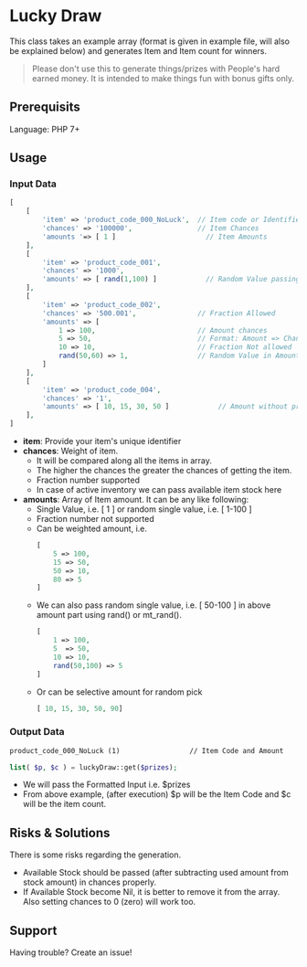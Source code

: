 # Lucky Draw

This class takes an example array (format is given in example file, will also be explained below) and generates Item and Item count for winners.

> Please don't use this to generate things/prizes with People's hard earned money. It is intended to make things fun with bonus gifts only.

## Prerequisits

Language: PHP 7+

## Usage

### Input Data

```php
[
    [
        'item' => 'product_code_000_NoLuck',  // Item code or Identifier
        'chances' => '100000',                // Item Chances
        'amounts '=> [ 1 ]                      // Item Amounts
    ],
    [
        'item' => 'product_code_001',
        'chances' => '1000',
        'amounts' => [ rand(1,100) ]            // Random Value passing
    ],
    [
        'item' => 'product_code_002',
        'chances' => '500.001',               // Fraction Allowed
        'amounts' => [
            1 => 100,                         // Amount chances
            5 => 50,                          // Format: Amount => Chances
            10 => 10,                         // Fraction Not allowed
            rand(50,60) => 1,                 // Random Value in Amount
        ]
    ],
    [
        'item' => 'product_code_004',
        'chances' => '1',
        'amounts' => [ 10, 15, 30, 50 ]            // Amount without probability
    ],
]
```
- **item**: Provide your item's unique identifier
- **chances**: Weight of item. 
    - It will be compared along all the items in array. 
    - The higher the chances the greater the chances of getting the item.
    - Fraction number supported
    - In case of active inventory we can pass available item stock here
- **amounts**: Array of Item amount. It can be any like following:
    - Single Value, i.e. [ 1 ] or random single value, i.e. [ 1-100 ]
    - Fraction number not supported
    - Can be weighted amount, i.e.    
        ```php
        [
            5 => 100,
            15 => 50,
            50 => 10,
            80 => 5
        ]
        ```      
    - We can also pass random single value, i.e. [ 50-100 ] in above amount part using rand() or mt_rand().       
        ```php
        [
            1 => 100,
            5  => 50,
            10 => 10,
            rand(50,100) => 5
        ]
        ```
    - Or can be selective amount for random pick
         ```php
        [ 10, 15, 30, 50, 90]
        ```

### Output Data

```markdown
product_code_000_NoLuck (1)                 // Item Code and Amount
```

```php
list( $p, $c ) = luckyDraw::get($prizes);
```

- We will pass the Formatted Input i.e. $prizes
- From above example, (after execution) $p will be the Item Code and $c will be the item count.

## Risks & Solutions

There is some risks regarding the generation.
- Available Stock should be passed (after subtracting used amount from stock amount) in chances properly.
- If Available Stock become Nil, it is better to remove it from the array. Also setting chances to 0 (zero) will work too.

## Support

Having trouble? Create an issue!
